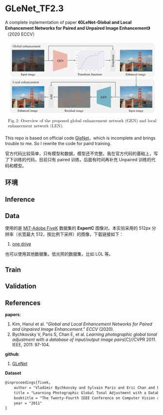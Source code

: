 # GLeNet_TF2.3

A complete inplementation of paper **《GLeNet-Global and Local Enhancement Networks for Paired and Unpaired Image Enhancement》**（2020 ECCV）

![image-20210611095200033](image_for_markdown/image-20210611095200033.png)

This repo is based on official code [GleNet](https://github.com/dongkwonjin/GleNet)，which is incomplete and brings trouble to me. So I rewrite the code for paird training.

官方代码比较简单，只有模型和数据，模型还不完整。我在官方代码的基础上，写了下训练的代码，目前只有 paired 训练，后面有时间再补充 Unpaired 训练的代码和模型。





## 环境







## Inference







## Data

使用的是 [MIT-Adobe FiveK](https://data.csail.mit.edu/graphics/fivek/) 数据集的 **ExpertC** 图像对。本实验采用的 512px 分辨率（长宽最大 512，按比例下采样）的图像，下载链接如下：

1. [one drive](https://bupteducn-my.sharepoint.com/:u:/g/personal/fluence_dyf_bupt_edu_cn/EbbaJoJVSG9Guh5TWMLCXw8B0DkHPMwCGZ9QQeUtm6pwSA?e=FovmfI)

也可以使用其他数据集，低光照的数据集，比如 LOL 等。



## Train



## Validation





## References

**papers**:

1. Kim, Hanul et al. “*Global and Local Enhancement Networks for Paired and Unpaired Image Enhancement*.” *ECCV* (2020).
2. Bychkovsky V, Paris S, Chan E, et al. *Learning photographic global tonal adjustment with a database of input/output image pairs*[C]//CVPR 2011. IEEE, 2011: 97-104.

**github**:

1. [GLeNet](https://github.com/dongkwonjin/GleNet)

**Dataset**

```txt
@inproceedings{fivek,
	author = "Vladimir Bychkovsky and Sylvain Paris and Eric Chan and Fr{\'e}do Durand",
	title = "Learning Photographic Global Tonal Adjustment with a Database of Input / Output Image Pairs",
	booktitle = "The Twenty-Fourth IEEE Conference on Computer Vision and Pattern Recognition",
	year = "2011"
}
```

